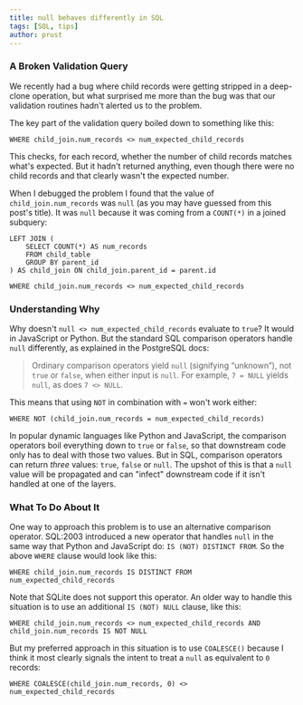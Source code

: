 ```yaml
---
title: null behaves differently in SQL
tags: [SQL, tips]
author: prust
---
```


### A Broken Validation Query

We recently had a bug where child records were getting stripped in a deep-clone operation, but what surprised me more than the bug was that our validation routines hadn't alerted us to the problem.

The key part of the validation query boiled down to something like this:

```
WHERE child_join.num_records <> num_expected_child_records
```

This checks, for each record, whether the number of child records matches what's expected. But it hadn't returned anything, even though there were no child records and that clearly wasn't the expected number.

When I debugged the problem I found that the value of `child_join.num_records` was `null` (as you may have guessed from this post's title). It was `null` because it was coming from a `COUNT(*)` in a joined subquery:

```
LEFT JOIN (
    SELECT COUNT(*) AS num_records
    FROM child_table
    GROUP BY parent_id
) AS child_join ON child_join.parent_id = parent.id

WHERE child_join.num_records <> num_expected_child_records
```

### Understanding Why

Why doesn't `null <> num_expected_child_records` evaluate to `true`? It would in JavaScript or Python. But the standard SQL comparison operators handle `null` differently, as explained in the PostgreSQL docs:

> Ordinary comparison operators yield `null` (signifying “unknown”), not `true` or `false`, when either input is `null`. For example, `7 = NULL` yields `null`, as does `7 <> NULL`.

This means that using `NOT` in combination with `=` won't work either:

```
WHERE NOT (child_join.num_records = num_expected_child_records)
```

In popular dynamic languages like Python and JavaScript, the comparison operators boil everything down to `true` or `false`, so that downstream code only has to deal with those two values. But in SQL, comparison operators can return _three_ values: `true`, `false` or `null`. The upshot of this is that a `null` value will be propagated and can "infect" downstream code if it isn't handled at one of the layers.

### What To Do About It

One way to approach this problem is to use an alternative comparison operator. SQL:2003 introduced a new operator that handles `null` in the same way that Python and JavaScript do: `IS (NOT) DISTINCT FROM`. So the above `WHERE` clause would look like this:

```
WHERE child_join.num_records IS DISTINCT FROM num_expected_child_records
```

Note that SQLite does not support this operator. An older way to handle this situation is to use an additional `IS (NOT) NULL` clause, like this:

```
WHERE child_join.num_records <> num_expected_child_records AND child_join.num_records IS NOT NULL
```

But my preferred approach in this situation is to use `COALESCE()` because I think it most clearly signals the intent to treat a `null` as equivalent to `0` records:

```
WHERE COALESCE(child_join.num_records, 0) <> num_expected_child_records
```
